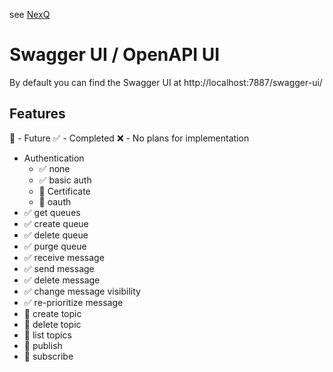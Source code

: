 see [NexQ](https://github.com/joeferner/nexq)

# Swagger UI / OpenAPI UI

By default you can find the Swagger UI at http://localhost:7887/swagger-ui/

## Features

:scroll: - Future
:white_check_mark: - Completed
:x: - No plans for implementation

- Authentication
  - :white_check_mark: none
  - :white_check_mark: basic auth
  - :scroll: Certificate
  - :scroll: oauth
- :white_check_mark: get queues
- :white_check_mark: create queue
- :white_check_mark: delete queue
- :white_check_mark: purge queue
- :white_check_mark: receive message
- :white_check_mark: send message
- :white_check_mark: delete message
- :white_check_mark: change message visibility
- :white_check_mark: re-prioritize message
- :scroll: create topic
- :scroll: delete topic
- :scroll: list topics
- :scroll: publish
- :scroll: subscribe
